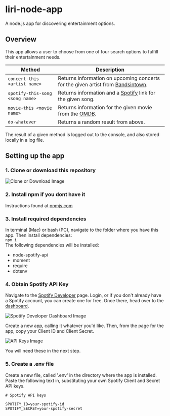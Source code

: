 # liri-node-app
A node.js app for discovering entertainment options.

## Overview
This app allows a user to choose from one of four search options to fulfill their entertainment needs.

Method | Description
------ | ----------
`concert-this <artist name>` | Returns information on upcoming concerts for the given artist from [Bandsintown](https://www.bandsintown.com/).
`spotify-this-song <song name>` | Returns information and a [Spotify](https://www.spotify.com) link for the given song.
`movie-this <movie name>` | Returns information for the given movie from the [OMDB](https://www.omdbapi.com).
`do-whatever` | Returns a random result from above.

The result of a given method is logged out to the console, and also stored locally in a log file.

## Setting up the app
### 1. Clone or download this repository

![Clone or Download Image](https://i.imgur.com/ZP8N719.png)

### 2. Install npm if you dont have it

Instructions found at [npmjs.com](https://docs.npmjs.com/getting-started/installing-node)

### 3. Install required dependencies

In terminal (Mac) or bash (PC), navigate to the folder where you have this app. Then install dependencies:  
  `npm i`  
The following dependencies will be installed:
* node-spotify-api
* moment
* require
* dotenv

### 4. Obtain Spotify API Key
Navigate to the [Spotify Developer](https://developer.spotify.com/dashboard/login) page. Login, or if you don't already have a Spotify account, you can create one for free. Once there, head over to the [dashboard](https://developer.spotify.com/dashboard/applications).

![Spotify Developer Dashboard Image](https://i.imgur.com/H81Ehgw.png)

Create a new app, calling it whatever you'd like. Then, from the page for the app, copy your Client ID and Client Secret.

![API Keys Image](https://i.imgur.com/DV6dMFI.png)

You will need these in the next step.

### 5. Create a .env file
Create a new file, called '.env' in the directory where the app is installed. Paste the following text in, substituting your own Spotify Client and Secret API keys.

```
# Spotify API keys

SPOTIFY_ID=your-spotify-id
SPOTIFY_SECRET=your-spotify-secret
```
